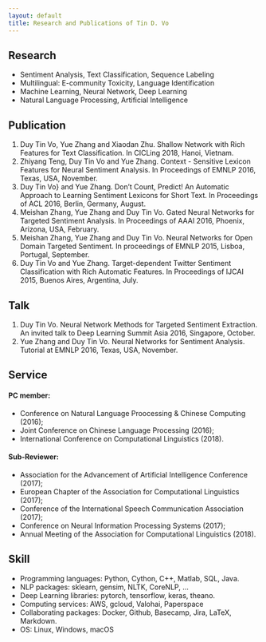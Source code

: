 ```yaml
---
layout: default
title: Research and Publications of Tin D. Vo
---
```


## Research  
- Sentiment Analysis, Text Classification, Sequence Labeling  
- Multilingual: E-community Toxicity, Language Identification  
- Machine Learning, Neural Network, Deep Learning  
- Natural Language Processing, Artificial Intelligence  

## Publication
1. Duy Tin Vo, Yue Zhang and Xiaodan Zhu. Shallow Network with Rich Features for Text Classification. In CICLing 2018, Hanoi, Vietnam.
2. Zhiyang Teng, Duy Tin Vo and Yue Zhang. Context - Sensitive Lexicon Features for Neural Sentiment Analysis. In Proceedings of EMNLP 2016, Texas, USA, November.
3. Duy Tin Vo} and Yue Zhang. Don’t Count, Predict! An Automatic Approach to Learning Sentiment Lexicons for Short Text. In Proceedings of ACL 2016, Berlin, Germany, August.
4. Meishan Zhang, Yue Zhang and Duy Tin Vo. Gated Neural Networks for Targeted Sentiment Analysis. In Proceedings of AAAI 2016, Phoenix, Arizona, USA, February.
5. Meishan Zhang, Yue Zhang and Duy Tin Vo. Neural Networks for Open Domain Targeted Sentiment. In proceedings of EMNLP 2015, Lisboa, Portugal, September.
6. Duy Tin Vo and Yue Zhang. Target-dependent Twitter Sentiment Classification with Rich Automatic Features. In Proceedings of IJCAI 2015, Buenos Aires, Argentina, July.  

## Talk  
1. Duy Tin Vo. Neural Network Methods for Targeted Sentiment Extraction. An invited talk to Deep Learning Summit Asia 2016, Singapore, October.
2. Yue Zhang and Duy Tin Vo. Neural Networks for Sentiment Analysis. Tutorial at EMNLP 2016, Texas, USA, November.

## Service  
#### PC member: 
- Conference on Natural Language Proocessing & Chinese Computing (2016);  
- Joint Conference on Chinese Language Processing (2016);  
- International Conference on Computational Linguistics (2018).

#### Sub-Reviewer:  
- Association for the Advancement of Artificial Intelligence Conference (2017);  
- European Chapter of the Association for Computational Linguistics (2017);  
- Conference of the International Speech Communication Association (2017);  
- Conference on Neural Information Processing Systems (2017);  
- Annual Meeting of the Association for Computational Linguistics (2018).  

## Skill  
- Programming languages: Python, Cython, C++, Matlab, SQL, Java.
- NLP packages: sklearn, gensim, NLTK, CoreNLP, ...
- Deep Learning libraries: pytorch, tensorflow, keras, theano.
- Computing services: AWS, gcloud, Valohai, Paperspace
- Collaborating packages: Docker, Github, Basecamp, Jira, LaTeX, Markdown.
- OS: Linux, Windows, macOS  
